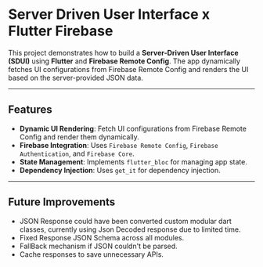 # Server Driven User Interface x Flutter Firebase

This project demonstrates how to build a **Server-Driven User Interface (SDUI)** using **Flutter** and **Firebase Remote Config**. The app dynamically fetches UI configurations from Firebase Remote Config and renders the UI based on the server-provided JSON data.

---

## Features

- **Dynamic UI Rendering**: Fetch UI configurations from Firebase Remote Config and render them dynamically.
- **Firebase Integration**: Uses `Firebase Remote Config`, `Firebase Authentication`, and `Firebase Core`.
- **State Management**: Implements `flutter_bloc` for managing app state.
- **Dependency Injection**: Uses `get_it` for dependency injection.
---

## Future Improvements
 - JSON Response could have been converted custom modular dart classes, currently using Json Decoded response due to limited time.
 - Fixed Response JSON Schema across all modules.
 - FallBack mechanism if JSON couldn't be parsed.
 - Cache responses to save unnecessary APIs.


